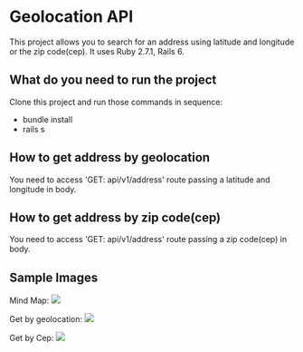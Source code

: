# Geolocation API

This project allows you to search for an address using latitude and longitude or the zip code(cep). It uses Ruby 2.7.1, Rails 6.
## What do you need to run the project

Clone this project and run those commands in sequence:

- bundle install
- rails s

## How to get address by geolocation 

You need to access 'GET: api/v1/address' route passing a latitude and longitude in body.

## How to get address by zip code(cep)

You need to access 'GET: api/v1/address' route passing a zip code(cep) in body.

## Sample Images

Mind Map:
![](https://github.com/quero-edu/scripts_verticais/blob/geolocation/scripts/geolocation-api/project_images/mind%20map.png?raw=true)

Get by geolocation:
![](https://github.com/quero-edu/scripts_verticais/blob/geolocation/scripts/geolocation-api/project_images/by%20geolocation.png?raw=true)

Get by Cep:
![](https://github.com/quero-edu/scripts_verticais/blob/geolocation/scripts/geolocation-api/project_images/by%20cep.png?raw=true)
